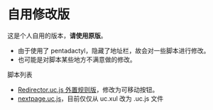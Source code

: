自用修改版
=========

这是个人自用的版本，**请使用原版**。

- 由于使用了 pentadactyl，隐藏了地址栏，故会对一些脚本进行修改。
- 也可能是对脚本某些地方不满意做的修改。

脚本列表

- [Redirector.uc.js 外置规则版](Redirector.uc.js)，修改为可移动按钮。
- [nextpage.uc.js](nextpage.uc.js)，目前仅仅从 uc.xul 改为 .uc.js 文件